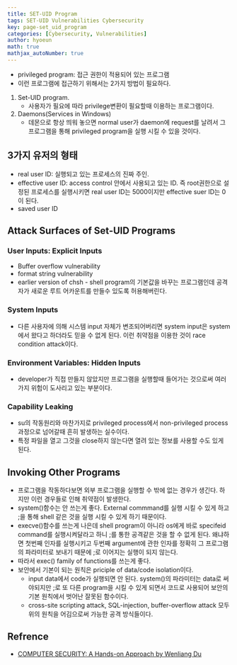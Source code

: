 ```yaml
---
title: SET-UID Program
tags: SET-UID Vulnerabilities Cybersecurity
key: page-set_uid_program
categories: [Cybersecurity, Vulnerabilities]
author: hyoeun
math: true
mathjax_autoNumber: true
---
```


* privileged program: 접근 권한이 적용되어 있는 프로그램
* 이런 프로그램에 접근하기 위해서는 2가지 방법이 필요하다. 
1. Set-UID program.
    * 사용자가 필요에 따라 privilege변환이 필요할때 이용하는 프로그램이다.
2. Daemons(Services in Windows)
    * 데몬으로 항상 띄워 놓으면 normal user가 daemon에 request를 날려서 그 프로그램을 통해 privileged program을 실행 시킬 수 있을 것이다.

## 3가지 유저의 형태

* real user ID: 실행되고 있는 프로세스의 진짜 주인.
* effective user ID: access control 안에서 사용되고 있는 ID. 즉 root권한으로 설정된 프로세스를 실행시키면 real user ID는 5000이지만 effective suer ID는 0이 된다.
* saved user ID

## Attack Surfaces of Set-UID Programs

### User Inputs: Explicit Inputs
* Buffer overflow vulnerability
* format string vulnerability
* earlier version of chsh - shell program의 기본값을 바꾸는 프로그램인데 공격자가 새로운 루트 어카운트를 만들수 있도록 허용해버린다.

### System Inputs
* 다른 사용자에 의해 시스템 input 자체가 변조되어버리면 system input은 system에서 왔다고 하더라도 믿을 수 없게 된다. 이런 취약점을 이용한 것이 race condition attack이다.

### Environment Variables: Hidden Inputs
* developer가 직접 만들지 않았지만 프로그램을 실행할때 들어가는 것으로써 여러가지 위험이 도사리고 있는 부분이다.

### Capability Leaking
* su의 작동원리와 마찬가지로 privileged process에서 non-privileged process과정으로 넘어갈때 흔히 발생하는 실수이다.
* 특정 파일을 열고 그것을 close하지 않는다면 열려 있는 정보를 사용할 수도 있게 된다.

## Invoking Other Programs

* 프로그램을 작동하다보면 외부 프로그램을 실행할 수 밖에 없는 경우가 생긴다. 하지만 이런 경우들로 인해 취약점이 발생한다.
* system()함수는 안 쓰는게 좋다. External commmand를 실행 시킬 수 있게 하고 ;을 통해 shell 같은 것을 실행 시킬 수 있게 하기 때문이다.
* execve()함수를 쓰는게 나은데 shell program이 아니라 os에게 바로 specifeid command를 실행시켜달라고 하니 ;를 통한 공격같은 것을 할 수 없게 된다. 왜냐하면 첫번째 인자를 실행시키고 두번째 argument에 관한 인자를 정확히 그 프로그램의 파라미터로 보내기 때문에 ;로 이어지는 실행이 되지 않는다.
* 따라서 exec() family of functions를 쓰는게 좋다.
* 보안에서 기본이 되는 원칙은 priciple of data/code isolation이다.
    * input data에서 code가 실행되면 안 된다. system()의 파라미터는 data로 써야되지만 ;로 또 다른 program을 시킬 수 있게 되면서 코드로 사용되어 보안의 기본 원칙에서 벗어난 잘못된 함수이다.
    * cross-site scripting attack, SQL-injection, buffer-overflow attack 모두 위의 원칙을 어김으로써 가능한 공격 방식들이다.

## Refrence

* [COMPUTER SECURITY: A Hands-on Approach by Wenliang Du](https://www.amazon.com/Computer-Security-Hands-Approach-Wenliang/dp/154836794X)